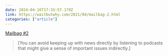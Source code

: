 ```yaml
---
date: 2024-04-16T17:33:57.179Z
link: https://waitbutwhy.com/2021/04/mailbag-2.html
categories: ["article"]
---
```

[Mailbag #2](https://waitbutwhy.com/2021/04/mailbag-2.html)

> [You can avoid keeping up with news directly by listening to podcasts that might give a sense of important issues indirectly.]
